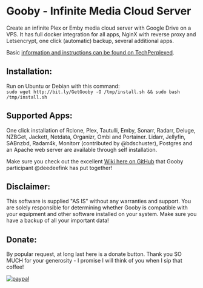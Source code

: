 # Gooby - Infinite Media Cloud Server

Create an infinite Plex or Emby media cloud server with Google Drive on a VPS. It has full docker integration for all apps, NginX with reverse proxy and Letsencrypt, one click (automatic) backup, several additional apps.

Basic [information and instructions can be found on TechPerplexed](http://bit.ly/Tech_Perplexed "How to create an infinite media server using a VPS and Cloud service").

## Installation:

Run on Ubuntu or Debian with this command:  
`sudo wget http://bit.ly/GetGooby -O /tmp/install.sh && sudo bash /tmp/install.sh`

## Supported Apps:

One click installation of Rclone, Plex, Tautulli, Emby, Sonarr, Radarr, Deluge, NZBGet, Jackett, Netdata, Organizr, Ombi and Portainer.
Lidarr, Jellyfin, SABnzbd, Radarr4k, Monitorr (contributed by @bdschuster), Postgres and an Apache web server are available through self installation.

Make sure you check out the excellent [Wiki here on GitHub](https://github.com/TechPerplexed/Gooby/wiki "Gooby Wiki") that Gooby participant @deedeefink has put together!

## Disclaimer:

This software is supplied "AS IS" without any warranties and support. You are solely responsible for determining whether Gooby is compatible with your equipment and other software installed on your system. Make sure you have a backup of all your important data!

## Donate:

By popular request, at long last here is a donate button. Thank you SO MUCH for your generosity - I promise I will think of you when I sip that coffee!

[![paypal](https://www.paypalobjects.com/en_US/i/btn/btn_donateCC_LG.gif)](https://www.paypal.com/cgi-bin/webscr?cmd=_s-xclick&hosted_button_id=2YZQCA4GA2RSG)

